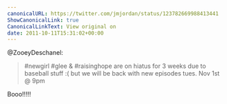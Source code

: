 ```yaml
---
canonicalURL: https://twitter.com/jmjordan/status/123782669988413441
ShowCanonicalLink: true
CanonicalLinkText: View original on
date: 2011-10-11T15:31:02+00:00
---
```

@ZooeyDeschanel:

> #newgirl #glee & #raisinghope are on hiatus for 3 weeks due to baseball stuff :( but we will be back with new episodes tues. Nov 1st @ 9pm

Booo!!!!!
